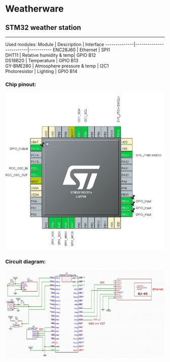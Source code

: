 # Weatherware

## STM32 weather station

**********************************************************

Used modules:
Module        | Description 			      	  | Interface 
--------------|-------------------------|-----------
ENC28J60      | Ethernet                | SPI1		   
DHT11         | Relative humidity & temp| GPIO B12	 
DS18B20       | Temperature 				        | GPIO B13	 
GY-BME280     | Atmosphere pressure & temp | I2C1		   
Photoresistor | Lighting				            | GPIO B14  

### Chip pinout:
![Chip pinout image](docs/chip.jpg)

### Circuit diagram:
![Circuit image](docs/circuit.jpg)

